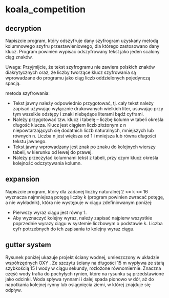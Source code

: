 # koala_competition

## decryption
Napiszcie program, który odszyfruje dany szyfrogram uzyskany metodą kolumnowego szyfru przestawieniowego, dla którego zastosowano dany klucz. Program powinien wypisać odszyfrowany tekst jako jeden scalony
ciąg znaków.

Uwaga: Przyjmijcie, że tekst szyfrogramu nie zawiera polskich znaków diakrytycznych oraz, że liczby tworzące klucz
szyfrowania są wprowadzane do programu jako ciąg liczb oddzielonych pojedynczą spacją.

metoda szyfrowania:
- Tekst jawny należy odpowiednio przygotować, tj. cały tekst należy zapisać używając wyłącznie drukowanych wielkich liter, usuwając przy tym wszelkie odstępy i znaki niebędące literami bądź cyframi.
- Należy przygotować tzw. klucz i tabelę – liczbę kolumn w tabeli określa długość klucza. Klucz jest ciągiem liczb złożonym z n niepowtarzających się dodatnich liczb naturalnych, mniejszych lub równych n. Liczba n jest większa od 1 i mniejsza lub równa długości tekstu jawnego.
- Tekst jawny wprowadzany jest znak po znaku do kolejnych wierszy tabeli, w kierunku od lewej do prawej.
- Należy przeczytać kolumnami tekst z tabeli, przy czym klucz określa kolejność odczytywania kolumn.

## expansion
Napiszcie program, który dla zadanej liczby naturalnej 2 <= k <= 16 wyznacza najmniejszą potęgę liczby k (program powinien zwracać potęgę, a nie wykładnik), która nie występuje w ciągu zdefiniowanym poniżej:
- Pierwszy wyraz ciągu jest równy 1.
- Aby wyznaczyć kolejny wyraz, należy zapisać najpierw wszystkie poprzednie wyrazy ciągu w systemie liczbowym o podstawie k. Liczba cyfr potrzebnych do ich zapisania to kolejny wyraz ciągu.

## gutter system
Rysunek poniżej ukazuje projekt ściany wodnej, umieszczony w układzie współrzędnych OXY . Ze szczytu
ściany na długości 15 m wypływa ze stałą szybkością 15 l wody w ciągu sekundy, rozłożone równomiernie.
Znaczna część wody trafia do pochyłych rynien, które na rysunku są przedstawione jako odcinki. Woda
spływa rynnami i dalej spada pionowo w dół, aż do napotkania kolejnej rynny lub osiągnięcia ziemi, w której
znajduje się odpływ.

